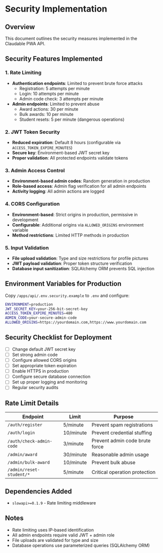# Security Implementation

## Overview
This document outlines the security measures implemented in the Claudable PWA API.

## Security Features Implemented

### 1. Rate Limiting
- **Authentication endpoints**: Limited to prevent brute force attacks
  - Registration: 5 attempts per minute
  - Login: 10 attempts per minute  
  - Admin code check: 3 attempts per minute
- **Admin endpoints**: Limited to prevent abuse
  - Award actions: 30 per minute
  - Bulk awards: 10 per minute
  - Student resets: 5 per minute (dangerous operations)

### 2. JWT Token Security
- **Reduced expiration**: Default 8 hours (configurable via `ACCESS_TOKEN_EXPIRE_MINUTES`)
- **Secure key**: Environment-based JWT secret key
- **Proper validation**: All protected endpoints validate tokens

### 3. Admin Access Control
- **Environment-based admin codes**: Random generation in production
- **Role-based access**: Admin flag verification for all admin endpoints
- **Activity logging**: All admin actions are logged

### 4. CORS Configuration
- **Environment-based**: Strict origins in production, permissive in development
- **Configurable**: Additional origins via `ALLOWED_ORIGINS` environment variable
- **Method restrictions**: Limited HTTP methods in production

### 5. Input Validation
- **File upload validation**: Type and size restrictions for profile pictures
- **JWT payload validation**: Proper token structure verification
- **Database input sanitization**: SQLAlchemy ORM prevents SQL injection

## Environment Variables for Production

Copy `/apps/api/.env.security.example` to `.env` and configure:

```bash
ENVIRONMENT=production
JWT_SECRET_KEY=your-256-bit-secret-key
ACCESS_TOKEN_EXPIRE_MINUTES=480
ADMIN_CODE=your-secure-admin-code
ALLOWED_ORIGINS=https://yourdomain.com,https://www.yourdomain.com
```

## Security Checklist for Deployment

- [ ] Change default JWT secret key
- [ ] Set strong admin code
- [ ] Configure allowed CORS origins
- [ ] Set appropriate token expiration
- [ ] Enable HTTPS in production
- [ ] Configure secure database connection
- [ ] Set up proper logging and monitoring
- [ ] Regular security audits

## Rate Limit Details

| Endpoint | Limit | Purpose |
|----------|-------|---------|
| `/auth/register` | 5/minute | Prevent spam registrations |
| `/auth/login` | 10/minute | Prevent credential stuffing |
| `/auth/check-admin-code` | 3/minute | Prevent admin code brute force |
| `/admin/award` | 30/minute | Reasonable admin usage |
| `/admin/bulk-award` | 10/minute | Prevent bulk abuse |
| `/admin/reset-student/*` | 5/minute | Critical operation protection |

## Dependencies Added

- `slowapi>=0.1.9` - Rate limiting middleware

## Notes

- Rate limiting uses IP-based identification
- All admin endpoints require valid JWT + admin role
- File uploads are validated for type and size
- Database operations use parameterized queries (SQLAlchemy ORM)